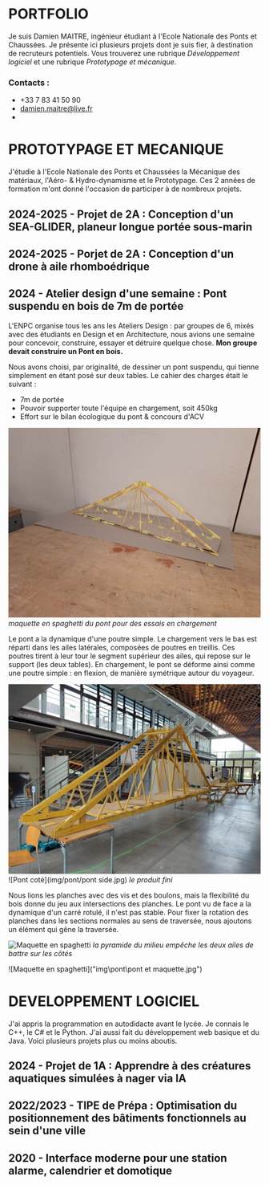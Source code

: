 # PORTFOLIO
  Je suis Damien MAITRE, ingénieur étudiant à l'Ecole Nationale des Ponts et Chaussées. Je présente ici plusieurs projets dont je suis fier, à destination de recruteurs potentiels. Vous trouverez une rubrique _Développement logiciel_ et une rubrique _Prototypage et mécanique_. 

### Contacts :
  - +33 7 83 41 50 90
  - damien.maitre@live.fr
  - 


# PROTOTYPAGE ET MECANIQUE
  J'étudie à l'Ecole Nationale des Ponts et Chaussées la Mécanique des matériaux, l'Aéro- & Hydro-dynamisme et le Prototypage. Ces 2 années de formation m'ont donné l'occasion de participer à de nombreux projets.

## 2024-2025 - Projet de 2A : Conception d'un SEA-GLIDER, planeur longue portée sous-marin

## 2024-2025 - Porjet de 2A : Conception d'un drone à aile rhomboédrique

## 2024 - Atelier design d'une semaine : Pont suspendu en bois de 7m de portée
  L'ENPC organise tous les ans les Ateliers Design : par groupes de 6, mixés avec des étudiants en Design et en Architecture, nous avions une semaine pour concevoir, construire, essayer et détruire quelque chose. **Mon groupe devait construire un Pont en bois.**

  Nous avons choisi, par originalité, de dessiner un pont suspendu, qui tienne simplement en étant posé sur deux tables. Le cahier des charges était le suivant : 
   - 7m de portée
   - Pouvoir supporter toute l'équipe en chargement, soit 450kg
   - Effort sur le bilan écologique du pont & concours d'ACV

   ![Maquette en spaghetti](img/pont/spaghetto.jpg "maquette en spaghetti du pont pour des essais en chargement")
   _maquette en spaghetti du pont pour des essais en chargement_

  Le pont a la dynamique d'une poutre simple. Le chargement vers le bas est réparti dans les ailes latérales, composées de poutres en treillis. Ces poutres tirent à leur tour le segment supérieur des ailes, qui repose sur le support (les deux tables). En chargement, le pont se déforme ainsi comme une poutre simple : en flexion, de manière symétrique autour du voyageur. 

  ![Pont devant](img/pont/devant.jpg)
  ![Pont coté](img/pont/pont side.jpg)
  _le produit fini_


  Nous lions les planches avec des vis et des boulons, mais la flexibilité du bois donne du jeu aux intersections des planches. Le pont vu de face a la dynamique d'un carré rotulé, il n'est pas stable. Pour fixer la rotation des planches dans les sections normales au sens de traversée, nous ajoutons un élément qui gêne la traversée.

   ![Maquette en spaghetti]("img\pont\test.jpg")
   _la pyramide du milieu empêche les deux ailes de battre sur les côtés_

   ![Maquette en spaghetti]("img\pont\pont et maquette.jpg")








# DEVELOPPEMENT LOGICIEL
  J'ai appris la programmation en autodidacte avant le lycée. Je connais le C++, le C# et le Python. J'ai aussi fait du développement web basique et du Java. Voici plusieurs projets plus ou moins aboutis.


## 2024 - Projet de 1A : Apprendre à des créatures aquatiques simulées à nager via IA

## 2022/2023 - TIPE de Prépa : Optimisation du positionnement des bâtiments fonctionnels au sein d'une ville

## 2020 - Interface moderne pour une station alarme, calendrier et domotique
